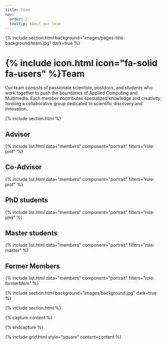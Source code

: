 ```yaml
---
title: Team
nav:
  order: 2
  tooltip: About our team
---
```


{% include section.html background="images/pages-title-background/team.jpg" dark=true %}
# {% include icon.html icon="fa-solid fa-users" %}Team
Our team consists of passionate scientists, postdocs, and students who work together to push the boundaries of Applied Computing and Multimedia. Each member contributes specialized knowledge and creativity, forming a collaborative group dedicated to scientific discovery and innovation.

{% include section.html %}

## Advisor

{% include list.html data="members" component="portrait" filters="role: prof" %}

## Co-Advisor

{% include list.html data="members" component="portrait" filters="role: prof" %}

## PhD students

{% include list.html data="members" component="portrait" filters="role: phd" %}

## Master students

{% include list.html data="members" component="portrait" filters="role: master" %}

## Former Members

{% include list.html data="members" component="portrait" filters="role: formerMem" %}

{% include section.html background="images/background.jpg" dark=true %}

<!-- Lorem ipsum dolor sit amet, consectetur adipiscing elit, sed do eiusmod tempor
incididunt ut labore et dolore magna aliqua. Ut enim ad minim veniam, quis
nostrud exercitation ullamco laboris nisi ut aliquip ex ea commodo consequat. -->

{% include section.html %}

{% capture content %}

<!-- {% include figure.html image="images/photo.jpg" %}
{% include figure.html image="images/photo.jpg" %}
{% include figure.html image="images/photo.jpg" %} -->

{% endcapture %}

{% include grid.html style="square" content=content %}
